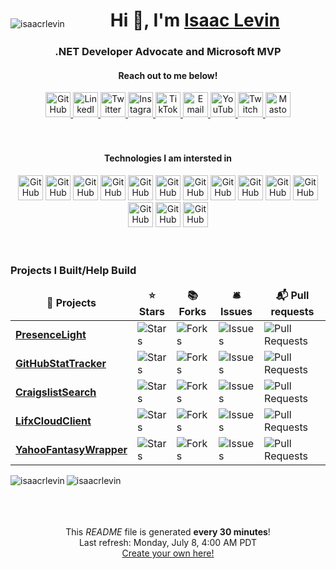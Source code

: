 <div align="center">
  <p style="float:left" align="left">
    <img src="https://komarev.com/ghpvc/?username=isaacrlevin" alt="isaacrlevin" />
  </p>
  <h1>
    Hi 👋, I'm <a href="https://www.isaaclevin.com" rel="me noopener noreffer" target="_blank">Isaac Levin</a>
  </h1>
  <h3>
    .NET Developer Advocate and Microsoft MVP
    </h3>
</div>
<div align="center">
  <h4>Reach out to me below!</h4>
  <a href="https://github.com/isaacrlevin" target="_blank" rel="me noopener noreffer">
    <img height="40" width="40" alt="GitHub" src="https://cdn.simpleicons.org/github/_/white">
  </a>
  <a href="https://linkedin.com/in/isaacrobinlevin" target="_blank" rel="me noopener noreffer">
    <img height="40" width="40" alt="LinkedIn" src="https://cdn.simpleicons.org/linkedin/_/white">
  </a>
  <a href="https://twitter.com/isaacrlevin" target="_blank" rel="me noopener noreffer">
    <img height="40" width="40" alt="Twitter" src="https://cdn.simpleicons.org/twitter/_/white">
  </a>
  <a href="https://www.instagram.com/isaacrlevin/" target="_blank" rel="me noopener noreffer">
    <img height="40" width="40" alt="Instagram" src="https://cdn.simpleicons.org/instagram/_/white">
  </a>
  <a href="https://www.tiktok.com/@isaacrlevin/" target="_blank" rel="me noopener noreffer">
    <img height="40" width="40" alt="TikTok" src="https://cdn.simpleicons.org/tiktok/_/white">
  </a>
  <a href="mailto:isaac@isaaclevin.com" rel="me noopener noreffer">
    <img height="40" width="40" alt="Email" src="https://cdn.simpleicons.org/maildotru/_/white">
  </a>
  <a href="https://www.youtube.com/@isaacrlevin" rel="me noopener noreffer" target="_blank">    
    <img height="40" width="40" alt="YouTube" src="https://cdn.simpleicons.org/youtube/_/white">
  </a>
  <a href="https://www.twitch.tv/isaacrlevin" rel="me noopener noreffer" target="_blank">    
    <img height="40" width="40" alt="Twitch" src="https://cdn.simpleicons.org/twitch/_/white">
  </a>
  <a href="https://fosstodon.org/@isaacrlevin" rel="me noopener noreffer" target="_blank">    
    <img height="40" width="40" alt="Mastodon" src="https://cdn.simpleicons.org/mastodon/_/white">
  </a>
</div>
<br /><br />
<div align="center">
  <h4>Technologies I am intersted in</h4>  
    <img height="40" width="40" alt="GitHub" src="https://cdn.simpleicons.org/dotnet/_/white">
    <img height="40" width="40" alt="GitHub" src="https://cdn.simpleicons.org/csharp/_/white">
    <img height="40" width="40" alt="GitHub" src="https://cdn.simpleicons.org/git/_/white">
    <img height="40" width="40" alt="GitHub" src="https://cdn.simpleicons.org/gnubash/_/white">
    <img height="40" width="40" alt="GitHub" src="https://cdn.simpleicons.org/docker/_/white">
    <img height="40" width="40" alt="GitHub" src="https://cdn.simpleicons.org/kubernetes/_/white">
    <img height="40" width="40" alt="GitHub" src="https://cdn.simpleicons.org/html5/_/white">
    <img height="40" width="40" alt="GitHub" src="https://cdn.simpleicons.org/bootstrap/_/white">
    <img height="40" width="40" alt="GitHub" src="https://cdn.simpleicons.org/javascript/_/white">
    <img height="40" width="40" alt="GitHub" src="https://cdn.simpleicons.org/nodedotjs/_/white">
    <img height="40" width="40" alt="GitHub" src="https://cdn.simpleicons.org/typescript/_/white">
    <img height="40" width="40" alt="GitHub" src="https://cdn.simpleicons.org/vuedotjs/_/white">
    <img height="40" width="40" alt="GitHub" src="https://cdn.simpleicons.org/angular/_/white">
    <img height="40" width="40" alt="GitHub" src="https://cdn.simpleicons.org/python/_/white">
</div>
<br /><br />

<h3>Projects I Built/Help Build</h3>
<table>
  <thead align="center">
    <tr border: none;>
      <td><b>🎁 Projects</b></td>
      <td><b>⭐ Stars</b></td>
      <td><b>📚 Forks</b></td>
      <td><b>🛎 Issues</b></td>
      <td><b>📬 Pull requests</b></td>
    </tr>
  </thead>
  <tbody>
    <tr>
	  <td><a href="https://github.com/isaacrlevin/presencelight"><b>PresenceLight</b></a></td>
      <td><img alt="Stars" src="https://img.shields.io/github/stars/isaacrlevin/presencelight?style=flat-square&labelColor=343b41"/></td>
      <td><img alt="Forks" src="https://img.shields.io/github/forks/isaacrlevin/presencelight?style=flat-square&labelColor=343b41"/></td>
      <td><img alt="Issues" src="https://img.shields.io/github/issues/isaacrlevin/presencelight?style=flat-square&labelColor=343b41"/></td>
      <td><img alt="Pull Requests" src="https://img.shields.io/github/issues-pr/isaacrlevin/presencelight?style=flat-square&labelColor=343b41"/></td>
    </tr>
	  <tr>
	  <td><a href="https://github.com/isaacrlevin/GitHubStatTracker"><b>GitHubStatTracker</b></a></td>
      <td><img alt="Stars" src="https://img.shields.io/github/stars/isaacrlevin/GitHubStatTracker?style=flat-square&labelColor=343b41"/></td>
      <td><img alt="Forks" src="https://img.shields.io/github/forks/isaacrlevin/GitHubStatTracker?style=flat-square&labelColor=343b41"/></td>
      <td><img alt="Issues" src="https://img.shields.io/github/issues/isaacrlevin/GitHubStatTracker?style=flat-square&labelColor=343b41"/></td>
      <td><img alt="Pull Requests" src="https://img.shields.io/github/issues-pr/isaacrlevin/GitHubStatTracker?style=flat-square&labelColor=343b41"/></td>
    </tr>
		<tr>
			<td><a href="https://github.com/isaacrlevin/CraigslistSearch"><b>CraigslistSearch</b></a></td>
      <td><img alt="Stars" src="https://img.shields.io/github/stars/isaacrlevin/CraigslistSearch?style=flat-square&labelColor=343b41"/></td>
      <td><img alt="Forks" src="https://img.shields.io/github/forks/isaacrlevin/CraigslistSearch?style=flat-square&labelColor=343b41"/></td>
      <td><img alt="Issues" src="https://img.shields.io/github/issues/isaacrlevin/CraigslistSearch?style=flat-square&labelColor=343b41"/></td>
      <td><img alt="Pull Requests" src="https://img.shields.io/github/issues-pr/isaacrlevin/CraigslistSearch?style=flat-square&labelColor=343b41"/></td>
    </tr>
    		<tr>
			<td><a href="https://github.com/isaacrlevin/LifxCloudClient"><b>LifxCloudClient</b></a></td>
      <td><img alt="Stars" src="https://img.shields.io/github/stars/isaacrlevin/LifxCloudClient?style=flat-square&labelColor=343b41"/></td>
      <td><img alt="Forks" src="https://img.shields.io/github/forks/isaacrlevin/LifxCloudClient?style=flat-square&labelColor=343b41"/></td>
      <td><img alt="Issues" src="https://img.shields.io/github/issues/isaacrlevin/LifxCloudClient?style=flat-square&labelColor=343b41"/></td>
      <td><img alt="Pull Requests" src="https://img.shields.io/github/issues-pr/isaacrlevin/LifxCloudClient?style=flat-square&labelColor=343b41"/></td>
    </tr>
        		<tr>
			<td><a href="https://github.com/isaacrlevin/YahooFantasyWrapper"><b>YahooFantasyWrapper</b></a></td>
      <td><img alt="Stars" src="https://img.shields.io/github/stars/isaacrlevin/YahooFantasyWrapper?style=flat-square&labelColor=343b41"/></td>
      <td><img alt="Forks" src="https://img.shields.io/github/forks/isaacrlevin/YahooFantasyWrapper?style=flat-square&labelColor=343b41"/></td>
      <td><img alt="Issues" src="https://img.shields.io/github/issues/isaacrlevin/YahooFantasyWrapper?style=flat-square&labelColor=343b41"/></td>
      <td><img alt="Pull Requests" src="https://img.shields.io/github/issues-pr/isaacrlevin/YahooFantasyWrapper?style=flat-square&labelColor=343b41"/></td>
    </tr>
  </tbody>
</table>

<div align="center">

<img align="left" src="https://github-readme-stats.vercel.app/api/top-langs/?username=isaacrlevin" alt="isaacrlevin" />


<img align="left" src="https://github-readme-stats.vercel.app/api?username=isaacrlevin&show_icons=true" alt="isaacrlevin" />


</div>
<br /><br />
<br /><br />
<p align="center">This <i>README</i> file is generated <b>every 30 minutes</b>!</br>Last refresh: Monday, July 8, 4:00 AM PDT<br /><a href="https://medium.com/@th.guibert/how-to-create-a-self-updating-readme-md-for-your-github-profile-f8b05744ca91">Create your own here!</a></p>
